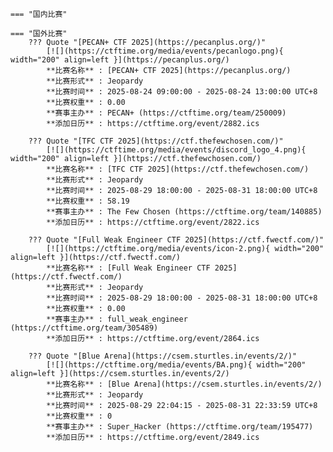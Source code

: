     === "国内比赛"
    
    === "国外比赛"
        ??? Quote "[PECAN+ CTF 2025](https://pecanplus.org/)"  
            [![](https://ctftime.org/media/events/pecanlogo.png){ width="200" align=left }](https://pecanplus.org/)  
            **比赛名称** : [PECAN+ CTF 2025](https://pecanplus.org/)  
            **比赛形式** : Jeopardy  
            **比赛时间** : 2025-08-24 09:00:00 - 2025-08-24 13:00:00 UTC+8  
            **比赛权重** : 0.00  
            **赛事主办** : PECAN+ (https://ctftime.org/team/250009)  
            **添加日历** : https://ctftime.org/event/2882.ics  
            
        ??? Quote "[TFC CTF 2025](https://ctf.thefewchosen.com/)"  
            [![](https://ctftime.org/media/events/discord_logo_4.png){ width="200" align=left }](https://ctf.thefewchosen.com/)  
            **比赛名称** : [TFC CTF 2025](https://ctf.thefewchosen.com/)  
            **比赛形式** : Jeopardy  
            **比赛时间** : 2025-08-29 18:00:00 - 2025-08-31 18:00:00 UTC+8  
            **比赛权重** : 58.19  
            **赛事主办** : The Few Chosen (https://ctftime.org/team/140885)  
            **添加日历** : https://ctftime.org/event/2822.ics  
            
        ??? Quote "[Full Weak Engineer CTF 2025](https://ctf.fwectf.com/)"  
            [![](https://ctftime.org/media/events/icon-2.png){ width="200" align=left }](https://ctf.fwectf.com/)  
            **比赛名称** : [Full Weak Engineer CTF 2025](https://ctf.fwectf.com/)  
            **比赛形式** : Jeopardy  
            **比赛时间** : 2025-08-29 18:00:00 - 2025-08-31 18:00:00 UTC+8  
            **比赛权重** : 0.00  
            **赛事主办** : full_weak_engineer (https://ctftime.org/team/305489)  
            **添加日历** : https://ctftime.org/event/2864.ics  
            
        ??? Quote "[Blue Arena](https://csem.sturtles.in/events/2/)"  
            [![](https://ctftime.org/media/events/BA.png){ width="200" align=left }](https://csem.sturtles.in/events/2/)  
            **比赛名称** : [Blue Arena](https://csem.sturtles.in/events/2/)  
            **比赛形式** : Jeopardy  
            **比赛时间** : 2025-08-29 22:04:15 - 2025-08-31 22:33:59 UTC+8  
            **比赛权重** : 0  
            **赛事主办** : Super_Hacker (https://ctftime.org/team/195477)  
            **添加日历** : https://ctftime.org/event/2849.ics  
            